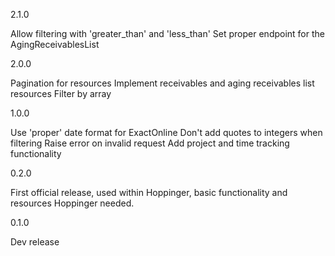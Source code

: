 2.1.0

Allow filtering with 'greater_than' and 'less_than'
Set proper endpoint for the AgingReceivablesList

2.0.0

Pagination for resources
Implement receivables and aging receivables list resources
Filter by array

1.0.0

Use 'proper' date format for ExactOnline
Don't add quotes to integers when filtering
Raise error on invalid request
Add project and time tracking functionality

0.2.0

First official release, used within Hoppinger, basic functionality and resources Hoppinger needed.

0.1.0

Dev release
